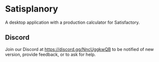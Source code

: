 # Satisplanory

A desktop application with a production calculator for Satisfactory.

## Discord

Join our Discord at https://discord.gg/NncUggkwQB to be notified of new version, provide feedback, or to ask for help.
